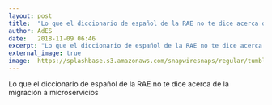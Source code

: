 ```yaml
---
layout: post
title:  "Lo que el diccionario de español de la RAE no te dice acerca de la migración a microservicios"
author: AdES
date:   2018-11-09 06:46
excerpt: "Lo que el diccionario de español de la RAE no te dice acerca de la migración a microservicios"
external_image: true
image:  https://splashbase.s3.amazonaws.com/snapwiresnaps/regular/tumblr_o80ivn3zvm1teue7jo1_1280.jpg
---
```

Lo que el diccionario de español de la RAE no te dice acerca de la migración a microservicios